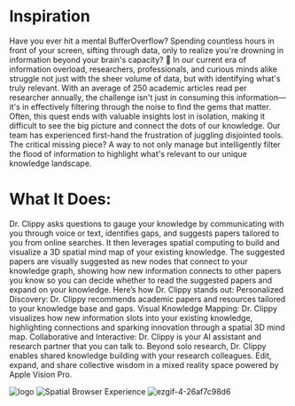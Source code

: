 # Inspiration
Have you ever hit a mental BufferOverflow? Spending countless hours in front of your screen, sifting through data, only to realize you're drowning in information beyond your brain's capacity? 🤯
In our current era of information overload, researchers, professionals, and curious minds alike struggle not just with the sheer volume of data, but with identifying what's truly relevant. With an average of 250 academic articles read per researcher annually, the challenge isn't just in consuming this information—it's in effectively filtering through the noise to find the gems that matter. Often, this quest ends with valuable insights lost in isolation, making it difficult to see the big picture and connect the dots of our knowledge.
Our team has experienced first-hand the frustration of juggling disjointed tools. The critical missing piece? A way to not only manage but intelligently filter the flood of information to highlight what's relevant to our unique knowledge landscape.

# What It Does:
Dr. Clippy asks questions to gauge your knowledge by communicating with you through voice or text, identifies gaps, and suggests papers tailored to you from online searches. It then leverages spatial computing to build and visualize a 3D spatial mind map of your existing knowledge. The suggested papers are visually suggested as new nodes that connect to your knowledge graph, showing how new information connects to other papers you know so you can decide whether to read the suggested papers and expand on your knowledge. 
Here’s how Dr. Clippy stands out:
Personalized Discovery: Dr. Clippy recommends academic papers and resources tailored to your knowledge base and gaps.
Visual Knowledge Mapping: Dr. Clippy visualizes how new information slots into your existing knowledge, highlighting connections and sparking innovation through a spatial 3D mind map.
Collaborative and Interactive: Dr. Clippy is your AI assistant and research partner that you can talk to. Beyond solo research, Dr. Clippy enables shared knowledge building with your research colleagues. Edit, expand, and share collective wisdom in a mixed reality space powered by Apple Vision Pro.

![logo](https://github.com/tchemaly/DrClippy/assets/47718813/71b6cb32-e498-49c3-bd1a-0d151f8d5249)
![Spatial Browser Experience](https://github.com/tchemaly/DrClippy/assets/47718813/c081f5a0-cd2d-4ebc-9da1-864579fff375)
![ezgif-4-26af7c98d6](https://github.com/tchemaly/DrClippy/assets/47718813/08c2125c-e7e0-4474-a988-c1609a2a4f73)
